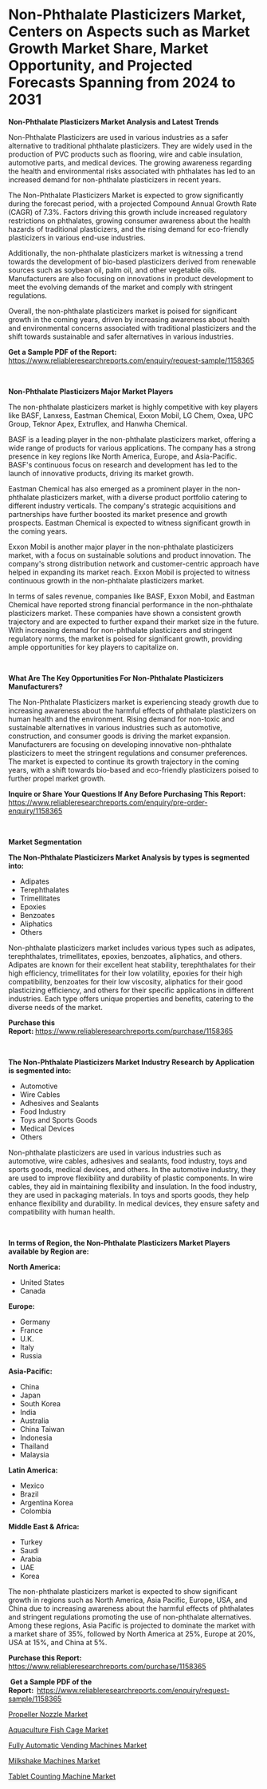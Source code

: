 <p><h1>Non-Phthalate Plasticizers Market, Centers on Aspects such as Market Growth Market Share, Market Opportunity, and Projected Forecasts Spanning from 2024 to 2031</h1></p><p><strong>Non-Phthalate Plasticizers Market Analysis and Latest Trends</strong></p>
<p><p>Non-Phthalate Plasticizers are used in various industries as a safer alternative to traditional phthalate plasticizers. They are widely used in the production of PVC products such as flooring, wire and cable insulation, automotive parts, and medical devices. The growing awareness regarding the health and environmental risks associated with phthalates has led to an increased demand for non-phthalate plasticizers in recent years.</p><p>The Non-Phthalate Plasticizers Market is expected to grow significantly during the forecast period, with a projected Compound Annual Growth Rate (CAGR) of 7.3%. Factors driving this growth include increased regulatory restrictions on phthalates, growing consumer awareness about the health hazards of traditional plasticizers, and the rising demand for eco-friendly plasticizers in various end-use industries.</p><p>Additionally, the non-phthalate plasticizers market is witnessing a trend towards the development of bio-based plasticizers derived from renewable sources such as soybean oil, palm oil, and other vegetable oils. Manufacturers are also focusing on innovations in product development to meet the evolving demands of the market and comply with stringent regulations.</p><p>Overall, the non-phthalate plasticizers market is poised for significant growth in the coming years, driven by increasing awareness about health and environmental concerns associated with traditional plasticizers and the shift towards sustainable and safer alternatives in various industries.</p></p>
<p><strong>Get a Sample PDF of the Report:&nbsp;</strong> <a href="https://www.reliableresearchreports.com/enquiry/request-sample/1158365">https://www.reliableresearchreports.com/enquiry/request-sample/1158365</a></p>
<p>&nbsp;</p>
<p><strong>Non-Phthalate Plasticizers Major Market Players</strong></p>
<p><p>The non-phthalate plasticizers market is highly competitive with key players like BASF, Lanxess, Eastman Chemical, Exxon Mobil, LG Chem, Oxea, UPC Group, Teknor Apex, Extruflex, and Hanwha Chemical. </p><p>BASF is a leading player in the non-phthalate plasticizers market, offering a wide range of products for various applications. The company has a strong presence in key regions like North America, Europe, and Asia-Pacific. BASF's continuous focus on research and development has led to the launch of innovative products, driving its market growth.</p><p>Eastman Chemical has also emerged as a prominent player in the non-phthalate plasticizers market, with a diverse product portfolio catering to different industry verticals. The company's strategic acquisitions and partnerships have further boosted its market presence and growth prospects. Eastman Chemical is expected to witness significant growth in the coming years.</p><p>Exxon Mobil is another major player in the non-phthalate plasticizers market, with a focus on sustainable solutions and product innovation. The company's strong distribution network and customer-centric approach have helped in expanding its market reach. Exxon Mobil is projected to witness continuous growth in the non-phthalate plasticizers market.</p><p>In terms of sales revenue, companies like BASF, Exxon Mobil, and Eastman Chemical have reported strong financial performance in the non-phthalate plasticizers market. These companies have shown a consistent growth trajectory and are expected to further expand their market size in the future. With increasing demand for non-phthalate plasticizers and stringent regulatory norms, the market is poised for significant growth, providing ample opportunities for key players to capitalize on.</p></p>
<p>&nbsp;</p>
<p><strong>What Are The Key Opportunities For Non-Phthalate Plasticizers Manufacturers?</strong></p>
<p><p>The Non-Phthalate Plasticizers market is experiencing steady growth due to increasing awareness about the harmful effects of phthalate plasticizers on human health and the environment. Rising demand for non-toxic and sustainable alternatives in various industries such as automotive, construction, and consumer goods is driving the market expansion. Manufacturers are focusing on developing innovative non-phthalate plasticizers to meet the stringent regulations and consumer preferences. The market is expected to continue its growth trajectory in the coming years, with a shift towards bio-based and eco-friendly plasticizers poised to further propel market growth.</p></p>
<p><strong>Inquire or Share Your Questions If Any Before Purchasing This Report:</strong> <a href="https://www.reliableresearchreports.com/enquiry/pre-order-enquiry/1158365">https://www.reliableresearchreports.com/enquiry/pre-order-enquiry/1158365</a></p>
<p>&nbsp;</p>
<p><strong>Market Segmentation</strong></p>
<p><strong>The Non-Phthalate Plasticizers Market Analysis by types is segmented into:</strong></p>
<p><ul><li>Adipates</li><li>Terephthalates</li><li>Trimellitates</li><li>Epoxies</li><li>Benzoates</li><li>Aliphatics</li><li>Others</li></ul></p>
<p><p>Non-phthalate plasticizers market includes various types such as adipates, terephthalates, trimellitates, epoxies, benzoates, aliphatics, and others. Adipates are known for their excellent heat stability, terephthalates for their high efficiency, trimellitates for their low volatility, epoxies for their high compatibility, benzoates for their low viscosity, aliphatics for their good plasticizing efficiency, and others for their specific applications in different industries. Each type offers unique properties and benefits, catering to the diverse needs of the market.</p></p>
<p><strong>Purchase this Report:&nbsp;</strong><a href="https://www.reliableresearchreports.com/purchase/1158365">https://www.reliableresearchreports.com/purchase/1158365</a></p>
<p>&nbsp;</p>
<p><strong>The Non-Phthalate Plasticizers Market Industry Research by Application is segmented into:</strong></p>
<p><ul><li>Automotive</li><li>Wire Cables</li><li>Adhesives and Sealants</li><li>Food Industry</li><li>Toys and Sports Goods</li><li>Medical Devices</li><li>Others</li></ul></p>
<p><p>Non-phthalate plasticizers are used in various industries such as automotive, wire cables, adhesives and sealants, food industry, toys and sports goods, medical devices, and others. In the automotive industry, they are used to improve flexibility and durability of plastic components. In wire cables, they aid in maintaining flexibility and insulation. In the food industry, they are used in packaging materials. In toys and sports goods, they help enhance flexibility and durability. In medical devices, they ensure safety and compatibility with human health.</p></p>
<p>&nbsp;</p>
<p><strong>In terms of Region, the Non-Phthalate Plasticizers Market Players available by Region are:</strong></p>
<p>
    <p> <strong> North America: </strong>
        <ul>
            <li>United States</li>
            <li>Canada</li>
        </ul>
        </p> 
    <p> <strong> Europe: </strong>
        <ul>
            <li>Germany</li>
            <li>France</li>
            <li>U.K.</li>
            <li>Italy</li>
            <li>Russia</li>
        </ul>
        </p> 
    <p> <strong> Asia-Pacific: </strong>
        <ul>
            <li>China</li>
            <li>Japan</li>
            <li>South Korea</li>
            <li>India</li>
            <li>Australia</li>
            <li>China Taiwan</li>
            <li>Indonesia</li>
            <li>Thailand</li>
            <li>Malaysia</li>
        </ul>
        </p> 
    <p> <strong> Latin America: </strong>
        <ul>
            <li>Mexico</li>
            <li>Brazil</li>
            <li>Argentina Korea</li>
            <li>Colombia</li>
        </ul>
        </p> 
    <p> <strong> Middle East & Africa: </strong>
        <ul>
            <li>Turkey</li>
            <li>Saudi</li>
            <li>Arabia</li>
            <li>UAE</li>
            <li>Korea</li>
        </ul>
    </p>
    </p>
<p><p>The non-phthalate plasticizers market is expected to show significant growth in regions such as North America, Asia Pacific, Europe, USA, and China due to increasing awareness about the harmful effects of phthalates and stringent regulations promoting the use of non-phthalate alternatives. Among these regions, Asia Pacific is projected to dominate the market with a market share of 35%, followed by North America at 25%, Europe at 20%, USA at 15%, and China at 5%.</p></p>
<p><strong>Purchase this Report: </strong><a href="https://www.reliableresearchreports.com/purchase/1158365">https://www.reliableresearchreports.com/purchase/1158365</a></p>
<p>&nbsp;<strong>Get a Sample PDF of the Report:&nbsp;&nbsp;</strong><a href="https://www.reliableresearchreports.com/enquiry/request-sample/1158365">https://www.reliableresearchreports.com/enquiry/request-sample/1158365</a></p>
<p><strong></strong></p>
<p><p><a href="https://medium.com/p/9a1991641710/edit">Propeller Nozzle Market</a></p><p><a href="https://medium.com/p/4aa7c441046d/edit">Aquaculture Fish Cage Market</a></p><p><a href="https://medium.com/p/f3f980870fff/edit">Fully Automatic Vending Machines Market</a></p><p><a href="https://medium.com/p/61da35180d4e/edit">Milkshake Machines Market</a></p><p><a href="https://medium.com/p/11605e34b5e3/edit">Tablet Counting Machine Market</a></p></p>